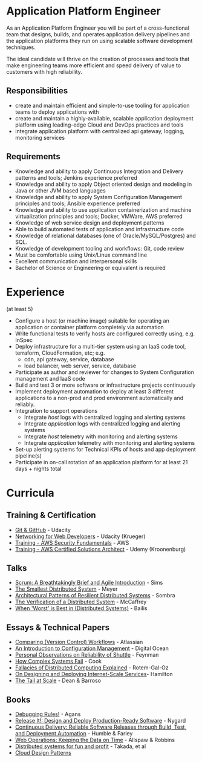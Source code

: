 # Application Platform Engineer #

As an Application Platform Engineer you will be part of a cross-functional team that designs, builds, and operates application delivery pipelines and the application platforms they run on using scalable software development techniques.

The ideal candidate will thrive on the creation of processes and tools that make engineering teams more efficient and speed delivery of value to customers with high reliability.

## Responsibilities ##

* create and maintain efficient and simple-to-use tooling for application teams to deploy applications with
* create and maintain a highly-available, scalable application deployment platform using leading-edge Cloud and DevOps practices and tools
* integrate application platform with centralized api gateway, logging, monitoring services

## Requirements ##

* Knowledge and ability to apply Continuous Integration and Delivery patterns and tools; Jenkins experience preferred
* Knowledge and ability to apply Object oriented design and modeling in Java or other JVM based languages
* Knowledge and ability to apply System Configuration Management principles and tools; Ansible experience preferred
* Knowledge and ability to use application containerization and machine virtualization principles and tools; Docker, VMWare, AWS preferred
* Knowledge of web service design and deployment patterns
* Able to build automated tests of application and infrastructure code
* Knowledge of relational databases (one of Oracle/MySQL/Postgres) and SQL.
* Knowledge of development tooling and workflows: Git, code review
* Must be comfortable using Unix/Linux command line
* Excellent communication and interpersonal skills
* Bachelor of Science or Engineering or equivalent is required

# Experience #

(at least 5)

* Configure a host (or machine image) suitable for operating an application or container platform completely via automation
* Write functional tests to verify hosts are configured correctly using, e.g. InSpec
* Deploy infrastructure for a multi-tier system using an IaaS code tool, terraform, CloudFormation, etc; e.g.
	* cdn, api gateway, service, database
	* load balancer, web server, service, database
* Participate as author and reviewer for changes to System Configuration management and IaaS code
* Build and test 3 or more software or infrastructure projects continuously
* Implement deployment automation to deploy at least 3 different applications to a non-prod and prod environment automatically and reliably.
* Integration to support operations
  * Integrate _host_ logs with centralized logging and alerting systems
  * Integrate _application_ logs with centralized logging and alerting systems
  * Integrate _host_ telemetry with monitoring and alerting systems
  * Integrate _application_ telemetry with monitoring and alerting systems
* Set-up alerting systems for Technical KPIs of hosts and app deployment pipeline(s)
* Participate in on-call rotation of an application platform for at least 21 days + nights total

# Curricula #

## Training & Certification ##

* [Git & GitHub](https://www.udacity.com/course/how-to-use-git-and-github--ud775) - Udacity
* [Networking for Web Developers](https://www.udacity.com/course/networking-for-web-developers--ud256) - Udacity (Krueger)
* [Training - AWS Security Fundamentals](https://aws.amazon.com/training/course-descriptions/security-fundamentals/) - AWS
* [Training - AWS Certified Solutions Architect](https://www.udemy.com/aws-certified-solutions-architect-associate/#/curriculum) - Udemy (Kroonenburg)

## Talks ##

* [Scrum: A Breathtakingly Brief and Agile Introduction](http://www.agilelearninglabs.com/resources/scrum-introduction/) - Sims
* [The Smallest Distributed System](https://www.youtube.com/watch?v=ZFBvvUlqQ6w) - Meyer
* [Architectural Patterns of Resilient Distributed Systems](https://www.youtube.com/watch?v=ohvPnJYUW1E) - Sombra
* [The Verification of a Distributed System](https://www.youtube.com/watch?v=kDh5BrqiGhI) - McCaffrey
* [When 'Worst' is Best in (Distributed Systems)](https://www.youtube.com/watch?v=ZGIAypUUwoQ) - Bailis

## Essays & Technical Papers ##

* [Comparing (Version Control) Workflows](https://www.atlassian.com/git/tutorials/comparing-workflows) - Atlassian
* [An Introduction to Configuration Management](https://www.digitalocean.com/community/tutorials/an-introduction-to-configuration-management) - Digital Ocean
* [Personal Observations on Reliability of Shuttle](https://history.nasa.gov/rogersrep/v2appf.htm) - Feynman
* [How Complex Systems Fail](http://web.mit.edu/2.75/resources/random/How%20Complex%20Systems%20Fail.pdf) - Cook
* [Fallacies of Distributed Computing Explained](https://pages.cs.wisc.edu/~zuyu/files/fallacies.pdf) - Rotem-Gal-Oz
* [On Designing and Deploying Internet-Scale Services](http://mvdirona.com/jrh/talksAndPapers/JamesRH_Lisa.pdf)- Hamilton
* [The Tail at Scale](http://www.cs.duke.edu/courses/cps296.4/fall13/838-CloudPapers/dean_longtail.pdf) - Dean & Barroso

## Books ##

* [Debugging Rules!](https://www.amazon.com/exec/obidos/ASIN/0814474578/debuggingrule-20) - Agans
* [Release It!: Design and Deploy Production-Ready Software](https://www.amazon.com/Release-Production-Ready-Software-Pragmatic-Programmers/dp/0978739213/) - Nygard
* [Continuous Delivery: Reliable Software Releases through Build, Test, and Deployment Automation](https://www.amazon.com/Continuous-Delivery-Deployment-Automation-Addison-Wesley/dp/0321601912/) - Humble & Farley
* [Web Operations: Keeping the Data on Time](https://www.amazon.com/Web-Operations-Keeping-Data-Time/dp/1449377440/) - Allspaw & Robbins
* [Distributed systems for fun and profit](http://book.mixu.net/distsys/) - Takada, et al
* [Cloud Design Patterns](http://en.clouddesignpattern.org/index.php/Main_Page)